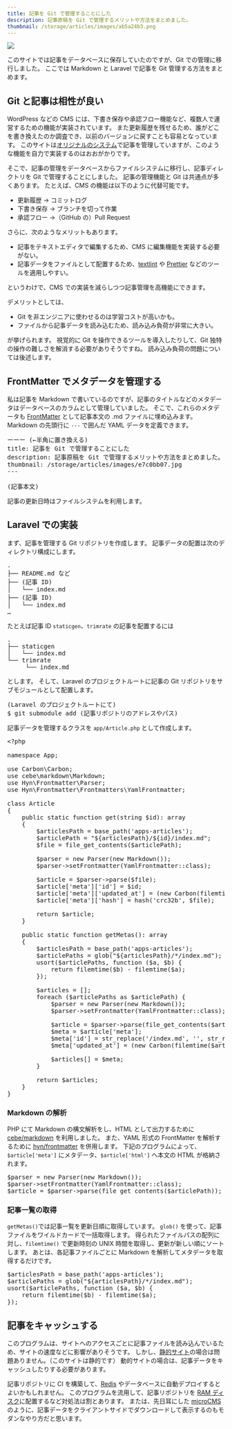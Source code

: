 ```yaml
---
title: 記事を Git で管理することにした
description: 記事原稿を Git で管理するメリットや方法をまとめました。
thumbnail: /storage/articles/images/ab5a24b3.png
---
```


<picture>
  <source type="image/webp" srcset="/storage/articles/images/ab5a24b3.webp">
  <img src="/storage/articles/images/ab5a24b3.png">
</picture>

このサイトでは記事をデータベースに保存していたのですが、Git での管理に移行しました。
ここでは Markdown と Laravel で記事を Git 管理する方法をまとめます。

<ol class="table-of-contents"></ol>

<script async src="https://pagead2.googlesyndication.com/pagead/js/adsbygoogle.js"></script>
<!-- ディスプレイ広告 -->
<!-- textlint-disable -->

<ins class="adsbygoogle"
    style="display:block"
    data-ad-client="ca-pub-7008780049786244"
    data-ad-slot="5063315418"
    data-ad-format="auto"
    data-full-width-responsive="true"></ins>

<!-- textlint-enable -->
<script>(adsbygoogle = window.adsbygoogle || []).push({});</script>

## Git と記事は相性が良い

WordPress などの CMS には、下書き保存や承認フロー機能など、複数人で運営するための機能が実装されています。
また更新履歴を残せるため、誰がどこを書き換えたのか調査でき、以前のバージョンに戻すことも容易となっています。
このサイトは[オリジナルのシステム](/articles/staticgen/)で記事を管理していますが、このような機能を自力で実装するのはおおがかりです。

そこで、記事の管理をデータベースからファイルシステムに移行し、記事ディレクトリを Git で管理することにしました。
記事の管理機能と Git は共通点が多くあります。
たとえば、CMS の機能は以下のように代替可能です。

- 更新履歴 → コミットログ
- 下書き保存 → ブランチを切って作業
- 承認フロー →（GitHub の）Pull Request

さらに、次のようなメリットもあります。

- 記事をテキストエディタで編集するため、CMS に編集機能を実装する必要がない。
- 記事データをファイルとして配置するため、[textlint](https://textlint.github.io/) や [Prettier](https://prettier.io/) などのツールを適用しやすい。

というわけで、CMS での実装を減らしつつ記事管理を高機能にできます。

デメリットとしては、

- Git を非エンジニアに使わせるのは学習コストが高いかも。
- ファイルから記事データを読み込むため、読み込み負荷が非常に大きい。

が挙げられます。
視覚的に Git を操作できるツールを導入したりして、Git 独特の操作の難しさを解消する必要がありそうですね。
読み込み負荷の問題については後述します。

## FrontMatter でメタデータを管理する

私は記事を Markdown で書いているのですが、記事のタイトルなどのメタデータはデータベースのカラムとして管理していました。
そこで、これらのメタデータも [FrontMatter](https://jekyllrb.com/docs/front-matter/) として記事本文の .md ファイルに埋め込みます。Markdown の先頭行に `---` で囲んだ YAML データを定義できます。

<pre class="prettyprint">
ーーー (←半角に置き換える)
title: 記事を Git で管理することにした
description: 記事原稿を Git で管理するメリットや方法をまとめました。
thumbnail: /storage/articles/images/e7c0bb07.jpg
---

(記事本文)
</pre>

記事の更新日時はファイルシステムを利用します。

## Laravel での実装

まず、記事を管理する Git リポジトリを作成します。
記事データの配置は次のディレクトリ構成にします。

<pre class="prettyprint">
.
├── README.md など
├── (記事 ID)
│   └── index.md
├── (記事 ID)
│   └── index.md
…
</pre>

たとえば記事 ID `staticgen`、`trimrate` の記事を配置するには

<pre class="prettyprint">
.
├── staticgen
│   └── index.md
└── trimrate
     └── index.md
</pre>

とします。
そして、Laravel のプロジェクトルートに記事の Git リポジトリをサブモジュールとして配置します。

<pre class="prettyprint lang-bash">
(Laravel のプロジェクトルートにて)
$ git submodule add (記事リポジトリのアドレスやパス)
</pre>

記事データを管理するクラスを `app/Article.php` として作成します。

<pre class="prettyprint lang-php linenums">
&lt;?php

namespace App;

use Carbon\Carbon;
use cebe\markdown\Markdown;
use Hyn\Frontmatter\Parser;
use Hyn\Frontmatter\Frontmatters\YamlFrontmatter;

class Article
{
    public static function get(string $id): array
    {
        $articlesPath = base_path(&#39;apps-articles&#39;);
        $articlePath = &quot;${articlesPath}/${id}/index.md&quot;;
        $file = file_get_contents($articlePath);

        $parser = new Parser(new Markdown());
        $parser-&gt;setFrontmatter(YamlFrontmatter::class);

        $article = $parser-&gt;parse($file);
        $article[&#39;meta&#39;][&#39;id&#39;] = $id;
        $article[&#39;meta&#39;][&#39;updated_at&#39;] = (new Carbon(filemtime($articlePath)))-&gt;format(&#39;Y-m-d&#39;);
        $article[&#39;meta&#39;][&#39;hash&#39;] = hash(&#39;crc32b&#39;, $file);

        return $article;
    }

    public static function getMetas(): array
    {
        $articlesPath = base_path(&#39;apps-articles&#39;);
        $articlePaths = glob(&quot;${articlesPath}/*/index.md&quot;);
        usort($articlePaths, function ($a, $b) {
            return filemtime($b) - filemtime($a);
        });

        $articles = [];
        foreach ($articlePaths as $articlePath) {
            $parser = new Parser(new Markdown());
            $parser-&gt;setFrontmatter(YamlFrontmatter::class);

            $article = $parser-&gt;parse(file_get_contents($articlePath));
            $meta = $article[&#39;meta&#39;];
            $meta[&#39;id&#39;] = str_replace(&#39;/index.md&#39;, &#39;&#39;, str_replace($articlesPath . &#39;/&#39;, &quot;&quot;, $articlePath));
            $meta[&#39;updated_at&#39;] = (new Carbon(filemtime($articlePath)))-&gt;format(&#39;Y-m-d&#39;);

            $articles[] = $meta;
        }

        return $articles;
    }
}
</pre>

### Markdown の解析

PHP にて Markdown の構文解析をし、HTML として出力するために [cebe/markdown](https://github.com/cebe/markdown) を利用しました。
また、YAML 形式の FrontMatter を解析するために [hyn/frontmatter](https://github.com/hyn/frontmatter) を併用します。
下記のプログラムによって、`$article['meta']` にメタデータ、`$article['html']` へ本文の HTML が格納されます。

<pre class="prettyprint lang-php linenums">
$parser = new Parser(new Markdown());
$parser->setFrontmatter(YamlFrontmatter::class); 
$article = $parser->parse(file_get_contents($articlePath));
</pre>

### 記事一覧の取得

`getMetas()`では記事一覧を更新日順に取得しています。
`glob()` を使って、記事ファイルをワイルドカードで一括取得します。
得られたファイルパスの配列に対し、`filemtime()` で更新時刻の UNIX 時間を取得し、更新が新しい順にソートします。
あとは、各記事ファイルごとに Markdown を解析してメタデータを取得するだけです。

<pre class="prettyprint lang-php linenums">
$articlesPath = base_path('apps-articles');
$articlePaths = glob("${articlesPath}/*/index.md");
usort($articlePaths, function ($a, $b) {
    return filemtime($b) - filemtime($a);
});
</pre>

## 記事をキャッシュする

このプログラムは、サイトへのアクセスごとに記事ファイルを読み込んでいるため、サイトの速度などに影響がありそうです。
しかし、[静的サイト](/articles/staticgen/)の場合は問題ありません。（このサイトは静的です）
動的サイトの場合は、記事データをキャッシュしたりする必要があります。

記事リポジトリに CI を構築して、[Redis](https://redis.io/) やデータベースに自動デプロイするとよいかもしれません。
このプログラムを流用して、記事リポジトリを [RAM ディスク](https://blog.katsubemakito.net/linux/ramdisk-tmpfs)に配置するなど対処法は割とあります。
または、先日耳にした [microCMS](https://microcms.io/) のように、記事データをクライアントサイドでダウンロードして表示するのもモダンなやり方だと思います。
